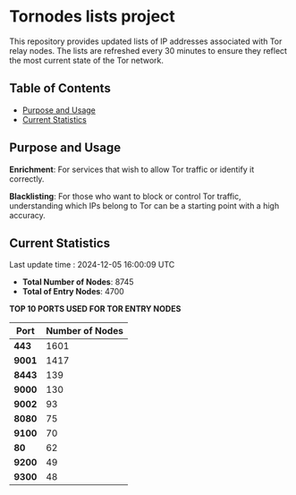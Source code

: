 # Tornodes lists project

This repository provides updated lists of IP addresses associated with Tor relay nodes. The lists are refreshed every 30 minutes to ensure they reflect the most current state of the Tor network.

## Table of Contents

- [Purpose and Usage](#purpose-and-usage)
- [Current Statistics](#current-statistics)


## Purpose and Usage

**Enrichment**: For services that wish to allow Tor traffic or identify it correctly.

**Blacklisting**: For those who want to block or control Tor traffic, understanding which IPs belong to Tor can be a starting point with a high accuracy.

## Current Statistics

Last update time : 2024-12-05 16:00:09 UTC

- **Total Number of Nodes**: 8745
- **Total of Entry Nodes**: 4700

**TOP 10 PORTS USED FOR TOR ENTRY NODES**

| **Port** | **Number of Nodes** |
|------|-----------------|
| **443**   | 1601  |
| **9001**   | 1417  |
| **8443**   | 139  |
| **9000**   | 130  |
| **9002**   | 93  |
| **8080**   | 75  |
| **9100**   | 70  |
| **80**   | 62  |
| **9200**   | 49  |
| **9300**   | 48  |

